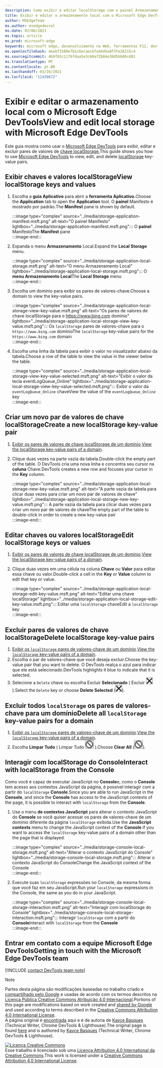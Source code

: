 ```yaml
---
description: Como exibir e editar localStorage com o painel Armazenamento Local e o Console.
title: Exibir e editar o armazenamento local com o Microsoft Edge DevTools
author: MSEdgeTeam
ms.author: msedgedevrel
ms.date: 03/08/2021
ms.topic: article
ms.prod: microsoft-edge
keywords: microsoft edge, desenvolvimento na Web, ferramentas F12, devtools
ms.openlocfilehash: 4eebf3108e7b1c6ecaecbfed445e8f3fe26215c4
ms.sourcegitcommit: 4b9fb5c1176fdaa5e3c60af2b84e38d5bb86cd81
ms.translationtype: MT
ms.contentlocale: pt-BR
ms.lasthandoff: 03/16/2021
ms.locfileid: "11439672"
---
```

<!-- Copyright Kayce Basques 

   Licensed under the Apache License, Version 2.0 (the "License");
   you may not use this file except in compliance with the License.
   You may obtain a copy of the License at

       https://www.apache.org/licenses/LICENSE-2.0

   Unless required by applicable law or agreed to in writing, software
   distributed under the License is distributed on an "AS IS" BASIS,
   WITHOUT WARRANTIES OR CONDITIONS OF ANY KIND, either express or implied.
   See the License for the specific language governing permissions and
   limitations under the License.  -->  

# <a name="view-and-edit-local-storage-with-microsoft-edge-devtools"></a><span data-ttu-id="67b51-104">Exibir e editar o armazenamento local com o Microsoft Edge DevTools</span><span class="sxs-lookup"><span data-stu-id="67b51-104">View and edit local storage with Microsoft Edge DevTools</span></span>  

<span data-ttu-id="67b51-105">Este guia mostra como usar o [Microsoft Edge DevTools][MicrosoftEdgeDevTools] para exibir, editar e excluir pares de valores de [chave localStorage.][MDNWindowsLocalStorage]</span><span class="sxs-lookup"><span data-stu-id="67b51-105">This guide shows you how to use [Microsoft Edge DevTools][MicrosoftEdgeDevTools] to view, edit, and delete [localStorage][MDNWindowsLocalStorage] key-value pairs.</span></span>  

## <a name="view-localstorage-keys-and-values"></a><span data-ttu-id="67b51-106">Exibir chaves e valores localStorage</span><span class="sxs-lookup"><span data-stu-id="67b51-106">View localStorage keys and values</span></span>  

1.  <span data-ttu-id="67b51-107">Escolha a **guia Aplicativo** para abrir a **ferramenta Aplicativo.**</span><span class="sxs-lookup"><span data-stu-id="67b51-107">Choose the **Application** tab to open the **Application** tool.</span></span>  <span data-ttu-id="67b51-108">O **painel** Manifesto é mostrado por padrão.</span><span class="sxs-lookup"><span data-stu-id="67b51-108">The **Manifest** pane is shown by default.</span></span>  
    
    :::image type="complex" source="../media/storage-application-manifest.msft.png" alt-text="O painel Manifesto" lightbox="../media/storage-application-manifest.msft.png":::
       <span data-ttu-id="67b51-110">O **painel** Manifesto</span><span class="sxs-lookup"><span data-stu-id="67b51-110">The **Manifest** pane</span></span>  
    :::image-end:::  
    
1.  <span data-ttu-id="67b51-111">Expanda o menu **Armazenamento** Local.</span><span class="sxs-lookup"><span data-stu-id="67b51-111">Expand the **Local Storage** menu.</span></span>  
    
    :::image type="complex" source="../media/storage-application-local-storage.msft.png" alt-text="O menu Armazenamento Local" lightbox="../media/storage-application-local-storage.msft.png":::
       <span data-ttu-id="67b51-113">O **menu Armazenamento Local**</span><span class="sxs-lookup"><span data-stu-id="67b51-113">The **Local Storage** menu</span></span>  
    :::image-end:::  
    
1.  <span data-ttu-id="67b51-114">Escolha um domínio para exibir os pares de valores-chave.</span><span class="sxs-lookup"><span data-stu-id="67b51-114">Choose a domain to view the key-value pairs.</span></span>  
    
    :::image type="complex" source="../media/storage-application-local-storage-view-key-value.msft.png" alt-text="Os pares de valores de chave localStorage para o https://www.bing.com domínio" lightbox="../media/storage-application-local-storage-view-key-value.msft.png":::
       <span data-ttu-id="67b51-116">Os `localStorage` pares de valores-chave para o `https://www.bing.com` domínio</span><span class="sxs-lookup"><span data-stu-id="67b51-116">The `localStorage` key-value pairs for the `https://www.bing.com` domain</span></span>  
    :::image-end:::  
    
1.  <span data-ttu-id="67b51-117">Escolha uma linha da tabela para exibir o valor no visualizador abaixo da tabela.</span><span class="sxs-lookup"><span data-stu-id="67b51-117">Choose a row of the table to view the value in the viewer below the table.</span></span>  
    
    :::image type="complex" source="../media/storage-application-local-storage-view-key-value-selected.msft.png" alt-text="Exibir o valor da tecla eventLogQueue_Online" lightbox="../media/storage-application-local-storage-view-key-value-selected.msft.png":::
       <span data-ttu-id="67b51-119">Exibir o valor da `eventLogQueue_Online` chave</span><span class="sxs-lookup"><span data-stu-id="67b51-119">View the value of the `eventLogQueue_Online` key</span></span>  
    :::image-end:::  
    
## <a name="create-a-new-localstorage-key-value-pair"></a><span data-ttu-id="67b51-120">Criar um novo par de valores de chave localStorage</span><span class="sxs-lookup"><span data-stu-id="67b51-120">Create a new localStorage key-value pair</span></span>  

1.  <span data-ttu-id="67b51-121">[Exibir os pares de valores de chave localStorage de um domínio](#view-localstorage-keys-and-values).</span><span class="sxs-lookup"><span data-stu-id="67b51-121">[View the localStorage key-value pairs of a domain](#view-localstorage-keys-and-values).</span></span>  
1.  <span data-ttu-id="67b51-122">Clique duas vezes na parte vazia da tabela.</span><span class="sxs-lookup"><span data-stu-id="67b51-122">Double-click the empty part of the table.</span></span>  <span data-ttu-id="67b51-123">O DevTools cria uma nova linha e concentra seu cursor na **coluna** Chave.</span><span class="sxs-lookup"><span data-stu-id="67b51-123">DevTools creates a new row and focuses your cursor in the **Key** column.</span></span>  
    
    :::image type="complex" source="../media/storage-application-local-storage-new-key-value.msft.png" alt-text="A parte vazia da tabela para clicar duas vezes para criar um novo par de valores de chave" lightbox="../media/storage-application-local-storage-new-key-value.msft.png":::
       <span data-ttu-id="67b51-125">A parte vazia da tabela para clicar duas vezes para criar um novo par de valores de chave</span><span class="sxs-lookup"><span data-stu-id="67b51-125">The empty part of the table to double-click in order to create a new key-value pair</span></span>  
    :::image-end:::  
    
## <a name="edit-localstorage-keys-or-values"></a><span data-ttu-id="67b51-126">Editar chaves ou valores localStorage</span><span class="sxs-lookup"><span data-stu-id="67b51-126">Edit localStorage keys or values</span></span>  

1.  <span data-ttu-id="67b51-127">[Exibir os pares de valores de chave localStorage de um domínio](#view-localstorage-keys-and-values).</span><span class="sxs-lookup"><span data-stu-id="67b51-127">[View the localStorage key-value pairs of a domain](#view-localstorage-keys-and-values).</span></span>  
1.  <span data-ttu-id="67b51-128">Clique duas vezes em uma célula na coluna **Chave** ou **Valor** para editar essa chave ou valor.</span><span class="sxs-lookup"><span data-stu-id="67b51-128">Double-click a cell in the **Key** or **Value** column to edit that key or value.</span></span>  
    
    :::image type="complex" source="../media/storage-application-local-storage-edit-key-value.msft.png" alt-text="Editar uma chave localStorage" lightbox="../media/storage-application-local-storage-edit-key-value.msft.png":::
       <span data-ttu-id="67b51-130">Editar uma `localStorage` chave</span><span class="sxs-lookup"><span data-stu-id="67b51-130">Edit a `localStorage` key</span></span>  
    :::image-end:::  
    
## <a name="delete-localstorage-key-value-pairs"></a><span data-ttu-id="67b51-131">Excluir pares de valores de chave localStorage</span><span class="sxs-lookup"><span data-stu-id="67b51-131">Delete localStorage key-value pairs</span></span>  

1.  <span data-ttu-id="67b51-132">[Exibir os `localStorage` pares de valores-chave de um domínio](#view-localstorage-keys-and-values).</span><span class="sxs-lookup"><span data-stu-id="67b51-132">[View the `localStorage` key-value pairs of a domain](#view-localstorage-keys-and-values).</span></span>  
1.  <span data-ttu-id="67b51-133">Escolha o par de valores-chave que você deseja excluir.</span><span class="sxs-lookup"><span data-stu-id="67b51-133">Choose the key-value pair that you want to delete.</span></span>  <span data-ttu-id="67b51-134">O DevTools realça o azul para indicar que ele está selecionado.</span><span class="sxs-lookup"><span data-stu-id="67b51-134">DevTools highlights it blue to indicate that it is selected.</span></span>  
1.  <span data-ttu-id="67b51-135">Selecione a `Delete` chave ou escolha Excluir **Selecionado** \( Excluir ![ Selecionado ](../media/delete-icon.msft.png) \).</span><span class="sxs-lookup"><span data-stu-id="67b51-135">Select the `Delete` key or choose **Delete Selected** \(![Delete Selected](../media/delete-icon.msft.png)\).</span></span>  
    
## <a name="delete-all-localstorage-key-value-pairs-for-a-domain"></a><span data-ttu-id="67b51-136">Excluir todos `localStorage` os pares de valores-chave para um domínio</span><span class="sxs-lookup"><span data-stu-id="67b51-136">Delete all `localStorage` key-value pairs for a domain</span></span>  

1.  <span data-ttu-id="67b51-137">[Exibir os `localStorage` pares de valores-chave de um domínio](#view-localstorage-keys-and-values).</span><span class="sxs-lookup"><span data-stu-id="67b51-137">[View the `localStorage` key-value pairs of a domain](#view-localstorage-keys-and-values).</span></span>  
1.  <span data-ttu-id="67b51-138">Escolha **Limpar Tudo** \( Limpar Tudo ![ ](../media/clear-icon.msft.png) \).</span><span class="sxs-lookup"><span data-stu-id="67b51-138">Choose **Clear All** \(![Clear All](../media/clear-icon.msft.png)\).</span></span>  
    
## <a name="interact-with-localstorage-from-the-console"></a><span data-ttu-id="67b51-139">Interagir com localStorage do Console</span><span class="sxs-lookup"><span data-stu-id="67b51-139">Interact with localStorage from the Console</span></span>  

<span data-ttu-id="67b51-140">Como você é capaz de executar JavaScript no **Console**e, como o **Console** tem acesso aos contextos JavaScript da página, é possível interagir com a partir do `localStorage` **Console**.</span><span class="sxs-lookup"><span data-stu-id="67b51-140">Since you are able to run JavaScript in the **Console**, and since the **Console** has access to the JavaScript contexts of the page, it is possible to interact with `localStorage` from the **Console**.</span></span>  

1.  <span data-ttu-id="67b51-141">Use o menu **de contextos JavaScript** para alterar o contexto JavaScript do **Console** se você quiser acessar os pares de valores-chave de um domínio diferente da página `localStorage` exibida.</span><span class="sxs-lookup"><span data-stu-id="67b51-141">Use the **JavaScript contexts** menu to change the JavaScript context of the **Console** if you want to access the `localStorage` key-value pairs of a domain other than the page that is displayed.</span></span>  
    
    :::image type="complex" source="../media/storage-console-local-storage.msft.png" alt-text="Alterar o contexto JavaScript do Console" lightbox="../media/storage-console-local-storage.msft.png":::
       <span data-ttu-id="67b51-143">Alterar o contexto JavaScript do Console</span><span class="sxs-lookup"><span data-stu-id="67b51-143">Change the JavaScript context of the Console</span></span>  
    :::image-end:::  
    
1.  <span data-ttu-id="67b51-144">Execute suas `localStorage` expressões no Console, da mesma forma que você faz em seu JavaScript.</span><span class="sxs-lookup"><span data-stu-id="67b51-144">Run your `localStorage` expressions in the Console, the same as you do in your JavaScript.</span></span>  
    
    :::image type="complex" source="../media/storage-console-local-storage-interaction.msft.png" alt-text="Interagir com localStorage do Console" lightbox="../media/storage-console-local-storage-interaction.msft.png":::
       <span data-ttu-id="67b51-146">Interagir `localStorage` com a partir do **Console**</span><span class="sxs-lookup"><span data-stu-id="67b51-146">Interact with `localStorage` from the **Console**</span></span>  
    :::image-end:::  
    
## <a name="getting-in-touch-with-the-microsoft-edge-devtools-team"></a><span data-ttu-id="67b51-147">Entrar em contato com a equipe Microsoft Edge DevTools</span><span class="sxs-lookup"><span data-stu-id="67b51-147">Getting in touch with the Microsoft Edge DevTools team</span></span>  

[!INCLUDE [contact DevTools team note](../includes/contact-devtools-team-note.md)]  

<!-- links -->  

[MicrosoftEdgeDevTools]: ../../devtools-guide-chromium/index.md "Ferramentas de desenvolvedor do Microsoft Edge (Chromium) | Microsoft Docs"  

[MDNWindowsLocalStorage]: https://developer.mozilla.org/docs/Web/API/Window/localStorage "Window.localStorage | MDN"  

> [!NOTE]
> <span data-ttu-id="67b51-150">Partes desta página são modificações baseadas no trabalho criado e [compartilhado pelo Google][GoogleSitePolicies] e usadas de acordo com os termos descritos na [Licença Pública Creative Commons Atribuição 4.0 Internacional][CCA4IL].</span><span class="sxs-lookup"><span data-stu-id="67b51-150">Portions of this page are modifications based on work created and [shared by Google][GoogleSitePolicies] and used according to terms described in the [Creative Commons Attribution 4.0 International License][CCA4IL].</span></span>  
> <span data-ttu-id="67b51-151">A página original é [encontrada](https://developers.google.com/web/tools/chrome-devtools/storage/localstorage) aqui e é de autoria de [Kayce Basques][KayceBasques] \(Technical Writer, Chrome DevTools \& Lighthouse\).</span><span class="sxs-lookup"><span data-stu-id="67b51-151">The original page is found [here](https://developers.google.com/web/tools/chrome-devtools/storage/localstorage) and is authored by [Kayce Basques][KayceBasques] \(Technical Writer, Chrome DevTools \& Lighthouse\).</span></span>  

[![Licença Creative Commons][CCby4Image]][CCA4IL]  
<span data-ttu-id="67b51-153">Esse trabalho é licenciado sob uma [Licença Attribution 4.0 International da Creative Commons][CCA4IL].</span><span class="sxs-lookup"><span data-stu-id="67b51-153">This work is licensed under a [Creative Commons Attribution 4.0 International License][CCA4IL].</span></span>  

[CCA4IL]: https://creativecommons.org/licenses/by/4.0  
[CCby4Image]: https://i.creativecommons.org/l/by/4.0/88x31.png  
[GoogleSitePolicies]: https://developers.google.com/terms/site-policies  
[KayceBasques]: https://developers.google.com/web/resources/contributors/kaycebasques  
